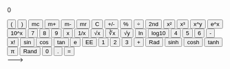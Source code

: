 <!DOCTYPE html>
<html lang="en">
<head>
    <meta charset="UTF-8">
    <meta name="viewport" content="width=device-width, initial-scale=1.0">
    <title>macOS Scientific Calculator</title>
    <link rel="stylesheet" href="style.css">
</head>
<body>
    <div class="calculator">
        <div class="display">
            <p id="output">0</p>
        </div>
        <div class="buttons">
            <button class="function" onclick="appendFunction('(')">(</button>
            <button class="function" onclick="appendFunction(')')">)</button>
            <button class="function" onclick="mc()">mc</button>
            <button class="function" onclick="mPlus()">m+</button>
            <button class="function" onclick="mMinus()">m-</button>
            <button class="function" onclick="mr()">mr</button>
            <button class="function" onclick="appendOperator('C')">C</button>
            <button class="function" onclick="appendFunction('+/-')">+/-</button>
            <button class="function" onclick="appendOperator('%')">%</button>
            <button class="operator" onclick="appendOperator('&#247;')">&#247;</button>
            <button class="function" onclick="appendOperator('2nd')">2nd</button>
            <button class="function" onclick="appendOperator('x^2')">x²</button>
            <button class="function" onclick="appendOperator('x^3')">x³</button>
            <button class="function" onclick="appendOperator('x^y')">x^y</button>
            <button class="function" onclick="appendOperator('e^x')">e^x</button>
            <button class="function" onclick="appendOperator('10^x')">10^x</button>
            <button class="number" onclick="appendNumber('7')">7</button>
            <button class="number" onclick="appendNumber('8')">8</button>
            <button class="number" onclick="appendNumber('9')">9</button>
            <button class="operator" onclick="appendOperator('*')">x</button>
            <button class="function" onclick="appendOperator('1/x')">1/x</button>
            <button class="function" onclick="appendOperator('√x')">√x</button>
            <button class="function" onclick="appendOperator('∛x')">∛x</button>
            <button class="function" onclick="appendOperator('√y')">√y</button>
            <button class="function" onclick="appendOperator('ln')">ln</button>
            <button class="function" onclick="appendOperator('log10')">log10</button>
            <button class="number" onclick="appendNumber('4')">4</button>
            <button class="number" onclick="appendNumber('5')">5</button>
            <button class="number" onclick="appendNumber('6')">6</button>
            <button class="operator" onclick="appendOperator('-')">-</button>
            <button class="function" onclick="appendOperator('x!')">x!</button>
            <button class="function" onclick="appendOperator('sin')">sin</button>
            <button class="function" onclick="appendOperator('cos')">cos</button>
            <button class="function" onclick="appendOperator('tan')">tan</button>
            <button class="function" onclick="appendOperator('e')">e</button>
            <button class="function" onclick="appendOperator('EE')">EE</button>
            <button class="number" onclick="appendNumber('1')">1</button>
            <button class="number" onclick="appendNumber('2')">2</button>
            <button class="number" onclick="appendNumber('3')">3</button>
            <button class="operator" onclick="appendOperator('+')">+</button>
            <button class="function" onclick="appendOperator('Rad')">Rad</button>
            <button class="function" onclick="appendOperator('sinh')">sinh</button>
            <button class="function" onclick="appendOperator('cosh')">cosh</button>
            <button class="function" onclick="appendOperator('tanh')">tanh</button>
            <button class="function" onclick="appendOperator('π')">π</button>
            <button class="function" onclick="appendOperator('Rand')">Rand</button>
            <button class="number" onclick="appendNumber('0')">0</button>
            <button class="number" onclick="appendNumber('.')">.</button>
            <button class="operator" onclick="calculate()">=</button>
        </div>
    </div>
    <script src="script.js"></script>
</body>
</html>
--->
